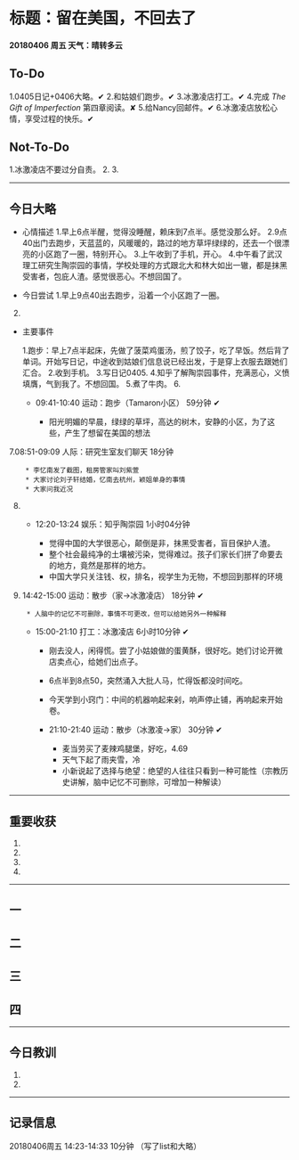 # 标题：留在美国，不回去了

#### 20180406   周五   天气：晴转多云

## To-Do

1.0405日记+0406大略。✔
2.和姑娘们跑步。✔
3.冰激凌店打工。✔
4.完成 *The Gift of Imperfection* 第四章阅读。✘
5.给Nancy回邮件。✔
6.冰激凌店放松心情，享受过程的快乐。✔

## Not-To-Do

1.冰激凌店不要过分自责。
2.
3.
***
## 今日大略

* 心情描述
1.早上6点半醒，觉得没睡醒，赖床到7点半。感觉没那么好。
2.9点40出门去跑步，天蓝蓝的，风暖暖的，路过的地方草坪绿绿的，还去一个很漂亮的小区跑了一圈，特别开心。
3.上午收到了手机，开心。
4.中午看了武汉理工研究生陶崇园的事情，学校处理的方式跟北大和林大如出一辙，都是抹黑受害者，包庇人渣。感觉很恶心。不想回国了。

* 今日尝试
1.早上9点40出去跑步，沿着一个小区跑了一圈。
2.
* 主要事件

  1.跑步：早上7点半起床，先做了菠菜鸡蛋汤，煎了饺子，吃了早饭。然后背了单词。开始写日记，中途收到姑娘们信息说已经出发，于是穿上衣服去跟她们汇合。
  2.收到手机。
  3.写日记0405.
  4.知乎了解陶崇园事件，充满恶心，义愤填膺，气到我了。不想回国。
  5.煮了牛肉。
  6.

	* 09:41-10:40  运动：跑步（Tamaron小区）    59分钟 ✔

		* 阳光明媚的早晨，绿绿的草坪，高达的树木，安静的小区，为了这些，产生了想留在美国的想法

7.08:51-09:09  人际：研究生室友们聊天    18分钟

		* 李忆南发了截图，租房管家叫刘紫萱
		* 大家讨论刘子轩结婚，忆南去杭州，颖姐单身的事情
		* 大家问我近况
8.
	* 12:20-13:24  娱乐：知乎陶崇园    1小时04分钟

		* 觉得中国的大学很恶心，颠倒是非，抹黑受害者，盲目保护人渣。
		* 整个社会最纯净的土壤被污染，觉得难过。孩子们家长们拼了命要去的地方，竟然是那样的地方。
		* 中国大学只关注钱、权，排名，视学生为无物，不想回到那样的环境

9. 14:42-15:00  运动：散步（家→冰激凌店）    18分钟  ✔

		* 人脑中的记忆不可删除，事情不可更改，但可以给她另外一种解释
	* 15:00-21:10  打工：冰激凌店    6小时10分钟 ✔

		* 刚去没人，闲得慌。尝了小姑娘做的蛋黄酥，很好吃。她们讨论开微店卖点心，给她们出点子。
		* 6点半到8点50，突然涌入大批人马，忙得饭都没时间吃。
		* 今天学到小窍门：中间的机器响起来剁，响声停止铺，再响起来开始卷。


    	* 21:10-21:40  运动：散步（冰激凌→家）    30分钟 ✔

    		* 麦当劳买了麦辣鸡腿堡，好吃，4.69
    		* 天气下起了雨夹雪，冷
    		* 小新说起了选择与绝望：绝望的人往往只看到一种可能性（宗教历史讲解，脑中记忆不可删除，可增加一种解读）  




***
## 重要收获

1.

2.

3.

4.
***
## 一

## 二

## 三

## 四
***
## 今日教训

1.

2.

***
## 记录信息

20180406周五  14:23-14:33    10分钟   （写了list和大略）
